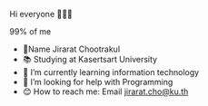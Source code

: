 Hi everyone 🌸🎀🍧

  99% of me
- 🍭Name Jirarat Chootrakul
- 📚 Studying at Kasertsart University
- 🌟 I’m currently learning information technology
- 🎨 I’m looking for help with Programming
- 😊 How to reach me: Email jirarat.cho@ku.th
              


<!--
**llismeq/llismeq** is a ✨ _special_ ✨ repository because its `README.md` (this file) appears on your GitHub profile.


